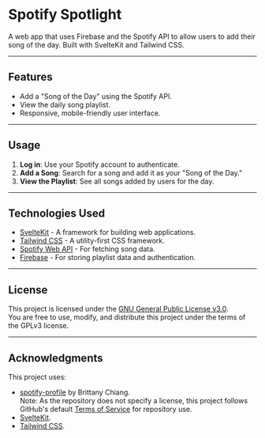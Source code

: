 # Spotify Spotlight

A web app that uses Firebase and the Spotify API to allow users to add their song of the day. Built with SvelteKit and Tailwind CSS.

---

## Features

- Add a "Song of the Day" using the Spotify API.
- View the daily song playlist.
- Responsive, mobile-friendly user interface.

---

## Usage

1. **Log in**: Use your Spotify account to authenticate.
2. **Add a Song**: Search for a song and add it as your "Song of the Day."
3. **View the Playlist**: See all songs added by users for the day.

---

## Technologies Used

- [SvelteKit](https://svelte.dev/) - A framework for building web applications.
- [Tailwind CSS](https://tailwindcss.com/) - A utility-first CSS framework.
- [Spotify Web API](https://developer.spotify.com/documentation/web-api/) - For fetching song data.
- [Firebase](https://firebase.google.com/) - For storing playlist data and authentication.

---

## License

This project is licensed under the [GNU General Public License v3.0](https://www.gnu.org/licenses/gpl-3.0.html).  
You are free to use, modify, and distribute this project under the terms of the GPLv3 license.

---

## Acknowledgments

This project uses:

- [spotify-profile](https://github.com/bchiang7/spotify-profile) by Brittany Chiang.  
  Note: As the repository does not specify a license, this project follows GitHub's default [Terms of Service](https://docs.github.com/en/site-policy/github-terms/github-terms-of-service) for repository use.
- [SvelteKit](https://svelte.dev/).
- [Tailwind CSS](https://tailwindcss.com/).
